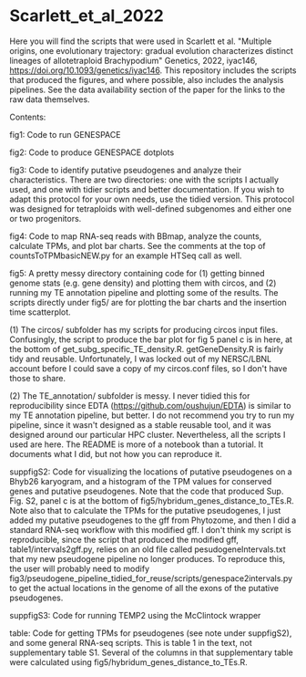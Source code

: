 # Scarlett_et_al_2022
Here you will find the scripts that were used in Scarlett et al. "Multiple origins, one evolutionary trajectory: gradual evolution characterizes distinct lineages of allotetraploid Brachypodium" Genetics, 2022, iyac146, https://doi.org/10.1093/genetics/iyac146. This repository includes the scripts that produced the figures, and where possible, also includes the analysis pipelines. See the data availability section of the paper for the links to the raw data themselves.

Contents:

fig1: Code to run GENESPACE

fig2: Code to produce GENESPACE dotplots

fig3: Code to identify putative pseudogenes and analyze their characteristics. There are two directories: one with the scripts I actually used, and one with tidier scripts and better documentation. If you wish to adapt this protocol for your own needs, use the tidied version. This protocol was designed for tetraploids with well-defined subgenomes and either one or two progenitors.

fig4: Code to map RNA-seq reads with BBmap, analyze the counts, calculate TPMs, and plot bar charts. See the comments at the top of countsToTPMbasicNEW.py for an example HTSeq call as well. 

fig5: A pretty messy directory containing code for (1) getting binned genome stats (e.g. gene density) and plotting them with circos, and (2) running my TE annotation pipeline and plotting some of the results. The scripts directly under fig5/ are for plotting the bar charts and the insertion time scatterplot. 

  (1) The circos/ subfolder has my scripts for producing circos input files. Confusingly, the script to produce the bar plot for fig 5 panel c is in here, at the bottom of get_subg_specific_TE_density.R. getGeneDensity.R is fairly tidy and reusable. Unfortunately, I was locked out of my NERSC/LBNL account before I could save a copy of my circos.conf files, so I don't have those to share.
  
  (2) The TE_annotation/ subfolder is messy. I never tidied this for reproducibility since EDTA (https://github.com/oushujun/EDTA) is similar to my TE annotation pipeline, but better. I do not recommend you try to run my pipeline, since it wasn't designed as a stable reusable tool, and it was designed around our particular HPC cluster. Nevertheless, all the scripts I used are here. The README is more of a notebook than a tutorial. It documents what I did, but not how you can reproduce it. 

suppfigS2: Code for visualizing the locations of putative pseudogenes on a Bhyb26 karyogram, and a histogram of the TPM values for conserved genes and putative pseudogenes. Note that the code that produced Sup. Fig. S2, panel c is at the bottom of fig5/hybridum_genes_distance_to_TEs.R. Note also that to calculate the TPMs for the putative pseudogenes, I just added my putative pseudogenes to the gff from Phytozome, and then I did a standard RNA-seq workflow with this modified gff. I don't think my script is reproducible, since the script that produced the modified gff, table1/intervals2gff.py, relies on an old file called pesudogeneIntervals.txt that my new pseudogene pipeline no longer produces. To reproduce this, the user will probably need to modify fig3/pseudogene_pipeline_tidied_for_reuse/scripts/genespace2intervals.py to get the actual locations in the genome of all the exons of the putative pseudogenes. 

suppfigS3: Code for running TEMP2 using the McClintock wrapper

table: Code for getting TPMs for pseudogenes (see note under suppfigS2), and some general RNA-seq scripts. This is table 1 in the text, not supplementary table S1. Several of the columns in that supplementary table were calculated using fig5/hybridum_genes_distance_to_TEs.R.
